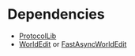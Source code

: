 # Dependencies

* [ProtocolLib](https://www.spigotmc.org/resources/protocollib.1997/)
* [WorldEdit](https://dev.bukkit.org/projects/worldedit) or [FastAsyncWorldEdit](https://www.spigotmc.org/resources/fast-async-worldedit.13932/)
